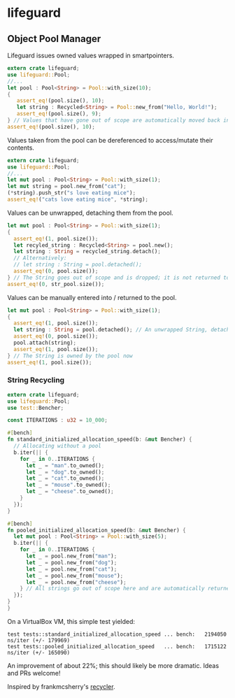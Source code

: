 # lifeguard
## Object Pool Manager

Lifeguard issues owned values wrapped in smartpointers.

```rust
extern crate lifeguard;
use lifeguard::Pool;
//...
let pool : Pool<String> = Pool::with_size(10);
{
   assert_eq!(pool.size(), 10);
   let string : Recycled<String> = Pool::new_from("Hello, World!");
   assert_eq!(pool.size(), 9);
} // Values that have gone out of scope are automatically moved back into the pool.
assert_eq!(pool.size(), 10);
```

Values taken from the pool can be dereferenced to access/mutate their contents.

```rust
extern crate lifeguard;
use lifeguard::Pool;
//...
let mut pool : Pool<String> = Pool::with_size(1);
let mut string = pool.new_from("cat");
(*string).push_str("s love eating mice");
assert_eq!("cats love eating mice", *string);
```

Values can be unwrapped, detaching them from the pool.

```rust
let mut pool : Pool<String> = Pool::with_size(1);
{
  assert_eq!(1, pool.size());
  let recyled_string : Recycled<String> = pool.new();
  let string : String = recycled_string.detach();
  // Alternatively:
  // let string : String = pool.detached();
  assert_eq!(0, pool.size());
} // The String goes out of scope and is dropped; it is not returned to the pool
assert_eq!(0, str_pool.size());
```

Values can be manually entered into / returned to the pool.

```rust
let mut pool : Pool<String> = Pool::with_size(1);
{
  assert_eq!(1, pool.size());
  let string : String = pool.detached(); // An unwrapped String, detached from the Pool
  assert_eq!(0, pool.size());
  pool.attach(string);
  assert_eq!(1, pool.size());
} // The String is owned by the pool now
assert_eq!(1, pool.size());
```

### String Recycling
```rust
extern crate lifeguard;
use lifeguard::Pool;
use test::Bencher;

const ITERATIONS : u32 = 10_000;

#[bench]
fn standard_initialized_allocation_speed(b: &mut Bencher) {
  // Allocating without a pool
  b.iter(|| {
    for _ in 0..ITERATIONS {
      let _ = "man".to_owned();
      let _ = "dog".to_owned();
      let _ = "cat".to_owned();
      let _ = "mouse".to_owned();
      let _ = "cheese".to_owned();
    }
  });
}

#[bench]
fn pooled_initialized_allocation_speed(b: &mut Bencher) {
  let mut pool : Pool<String> = Pool::with_size(5);
  b.iter(|| {
    for _ in 0..ITERATIONS {
      let _ = pool.new_from("man");
      let _ = pool.new_from("dog");
      let _ = pool.new_from("cat");
      let _ = pool.new_from("mouse");
      let _ = pool.new_from("cheese");
    } // All strings go out of scope here and are automatically returned to the pool
  });
}
}
```
On a VirtualBox VM, this simple test yielded:
```
test tests::standard_initialized_allocation_speed ... bench:   2194050 ns/iter (+/- 179969)
test tests::pooled_initialized_allocation_speed   ... bench:   1715122 ns/iter (+/- 165090)
```
An improvement of about 22%; this should likely be more dramatic. Ideas and PRs welcome!

Inspired by frankmcsherry's [recycler](https://github.com/frankmcsherry/recycler).
